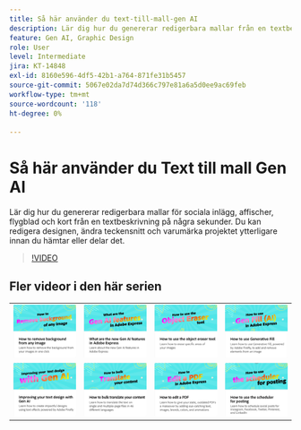 ```yaml
---
title: Så här använder du text-till-mall-gen AI
description: Lär dig hur du genererar redigerbara mallar från en textbeskrivning på några sekunder
feature: Gen AI, Graphic Design
role: User
level: Intermediate
jira: KT-14848
exl-id: 8160e596-4df5-42b1-a764-871fe31b5457
source-git-commit: 5067e02da7d74d366c797e81a6a5d0ee9ac69feb
workflow-type: tm+mt
source-wordcount: '118'
ht-degree: 0%

---
```


# Så här använder du Text till mall Gen AI

Lär dig hur du genererar redigerbara mallar för sociala inlägg, affischer, flygblad och kort från en textbeskrivning på några sekunder. Du kan redigera designen, ändra teckensnitt och varumärka projektet ytterligare innan du hämtar eller delar det.

>[!VIDEO](https://video.tv.adobe.com/v/3427022?quality=12&learn=on&hidetitle=true)

## Fler videor i den här serien

<table style="table-layout:fixed">
<tr>
   <td>
         <a href="remove-background.md">
            <img alt="Ta bort bakgrunden från en bild" src="assets/background.png" />
         </a>
   </td>
   <td>
         <a href="intro-gen-ai.md">
            <img alt="Vilka är de nya Gen AI-funktionerna i Adobe Express" src="assets/intro-gen-ai.png" />
         </a>
   </td>
   <td>
         <a href="object-eraser.md">
            <img alt="Använda verktyget Objektsuddgummi" src="assets/object-eraser.png" />
         </a>
   </td>
   <td>
         <a href="generative-fill.md">
            <img alt="Använda generativ fyllning" src="assets/gen-fill.png" />
         </a>
   </td>      
</tr>
<tr>
   <td>
      <a href="gen-text.md">
         <img alt="Förbättra din textdesign med Gen AI" src="assets/text-design.png" />
      </a>
   </td>
   <td>
      <a href="bulk-translate.md">
         <img alt="Översätta ditt innehåll gruppvis" src="assets/bulk-translate.png" />
      </a>
   </td>
   <td>
      <a href="edit-a-pdf.md">
         <img alt="Så här redigerar du en PDF" src="assets/edit-pdf.png" />
      </a>
   </td>
   <td>
      <a href="schedule.md">
         <img alt="Så använder du schemaläggaren för publicering" src="assets/schedule.png" />
      </a>
   </td>
</tr>
</table>
